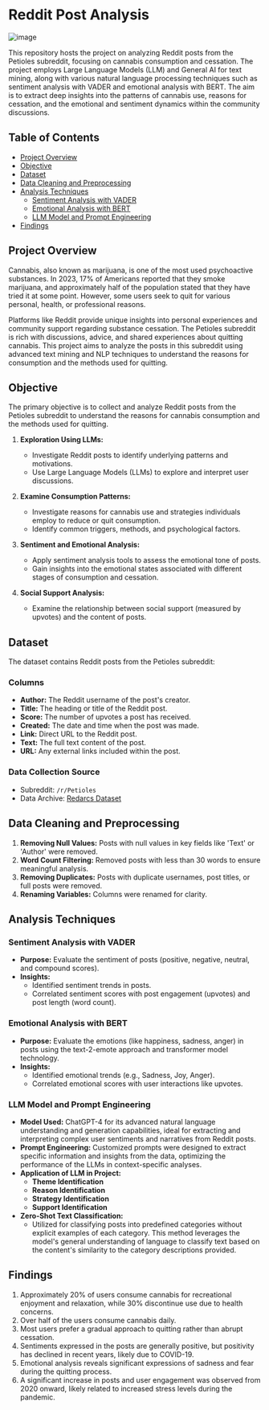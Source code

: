 # Reddit Post Analysis
![image](https://github.com/user-attachments/assets/3b779a0f-34cd-4035-a30e-6ed05eff02df)

This repository hosts the project on analyzing Reddit posts from the Petioles subreddit, focusing on cannabis consumption and cessation. The project employs Large Language Models (LLM) and General AI for text mining, along with various natural language processing techniques such as sentiment analysis with VADER and emotional analysis with BERT. The aim is to extract deep insights into the patterns of cannabis use, reasons for cessation, and the emotional and sentiment dynamics within the community discussions.

## Table of Contents
- [Project Overview](#project-overview)
- [Objective](#objective)
- [Dataset](#dataset)
- [Data Cleaning and Preprocessing](#data-cleaning-and-preprocessing)
- [Analysis Techniques](#analysis-techniques)
  - [Sentiment Analysis with VADER](#sentiment-analysis-with-vader)
  - [Emotional Analysis with BERT](#emotional-analysis-with-bert)
  - [LLM Model and Prompt Engineering](#llm-model-and-prompt-engineering)
- [Findings](#findings)


## Project Overview
Cannabis, also known as marijuana, is one of the most used psychoactive substances. In 2023, 17% of Americans reported that they smoke marijuana, and approximately half of the population stated that they have tried it at some point. However, some users seek to quit for various personal, health, or professional reasons.

Platforms like Reddit provide unique insights into personal experiences and community support regarding substance cessation. The Petioles subreddit is rich with discussions, advice, and shared experiences about quitting cannabis. This project aims to analyze the posts in this subreddit using advanced text mining and NLP techniques to understand the reasons for consumption and the methods used for quitting.

## Objective
The primary objective is to collect and analyze Reddit posts from the Petioles subreddit to understand the reasons for cannabis consumption and the methods used for quitting.

1. **Exploration Using LLMs:**
   - Investigate Reddit posts to identify underlying patterns and motivations.
   - Use Large Language Models (LLMs) to explore and interpret user discussions.

2. **Examine Consumption Patterns:**
   - Investigate reasons for cannabis use and strategies individuals employ to reduce or quit consumption.
   - Identify common triggers, methods, and psychological factors.

3. **Sentiment and Emotional Analysis:**
   - Apply sentiment analysis tools to assess the emotional tone of posts.
   - Gain insights into the emotional states associated with different stages of consumption and cessation.

4. **Social Support Analysis:**
   - Examine the relationship between social support (measured by upvotes) and the content of posts.

## Dataset
The dataset contains Reddit posts from the Petioles subreddit:

### Columns
- **Author:** The Reddit username of the post's creator.
- **Title:** The heading or title of the Reddit post.
- **Score:** The number of upvotes a post has received.
- **Created:** The date and time when the post was made.
- **Link:** Direct URL to the Reddit post.
- **Text:** The full text content of the post.
- **URL:** Any external links included within the post.

### Data Collection Source
- Subreddit: `/r/Petioles`
- Data Archive: [Redarcs Dataset](https://the-eye.eu/redarcs)

## Data Cleaning and Preprocessing
1. **Removing Null Values:** Posts with null values in key fields like 'Text' or 'Author' were removed.
2. **Word Count Filtering:** Removed posts with less than 30 words to ensure meaningful analysis.
3. **Removing Duplicates:** Posts with duplicate usernames, post titles, or full posts were removed.
4. **Renaming Variables:** Columns were renamed for clarity.

## Analysis Techniques

### Sentiment Analysis with VADER
- **Purpose:** Evaluate the sentiment of posts (positive, negative, neutral, and compound scores).
- **Insights:**
  - Identified sentiment trends in posts.
  - Correlated sentiment scores with post engagement (upvotes) and post length (word count).

### Emotional Analysis with BERT
- **Purpose:** Evaluate the emotions (like happiness, sadness, anger) in posts using the text-2-emote approach and transformer model technology.
- **Insights:**
  - Identified emotional trends (e.g., Sadness, Joy, Anger).
  - Correlated emotional scores with user interactions like upvotes.

### LLM Model and Prompt Engineering
- **Model Used:** ChatGPT-4 for its advanced natural language understanding and generation capabilities, ideal for extracting and interpreting complex user sentiments and narratives from Reddit posts.
- **Prompt Engineering:** Customized prompts were designed to extract specific information and insights from the data, optimizing the performance of the LLMs in context-specific analyses.
- **Application of LLM in Project:**
  - **Theme Identification**
  - **Reason Identification**
  - **Strategy Identification**
  - **Support Identification**
- **Zero-Shot Text Classification:**
  - Utilized for classifying posts into predefined categories without explicit examples of each category. This method leverages the model's general understanding of language to classify text based on the content's similarity to the category descriptions provided.

## Findings
1. Approximately 20% of users consume cannabis for recreational enjoyment and relaxation, while 30% discontinue use due to health concerns.
2. Over half of the users consume cannabis daily.
3. Most users prefer a gradual approach to quitting rather than abrupt cessation.
4. Sentiments expressed in the posts are generally positive, but positivity has declined in recent years, likely due to COVID-19.
5. Emotional analysis reveals significant expressions of sadness and fear during the quitting process.
6. A significant increase in posts and user engagement was observed from 2020 onward, likely related to increased stress levels during the pandemic.
